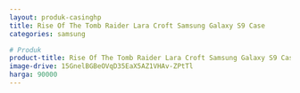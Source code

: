 ```yaml
---
layout: produk-casinghp
title: Rise Of The Tomb Raider Lara Croft Samsung Galaxy S9 Case
categories: samsung

# Produk
product-title: Rise Of The Tomb Raider Lara Croft Samsung Galaxy S9 Case
image-drive: 15GnelBGBeOVqD35EaX5AZ1VHAv-ZPtTl
harga: 90000
---
```


